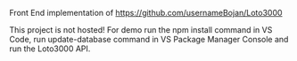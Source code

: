 Front End implementation of https://github.com/usernameBojan/Loto3000 

This project is not hosted!
For demo run the npm install command in VS Code, run update-database command in VS Package Manager Console and run the Loto3000 API.
